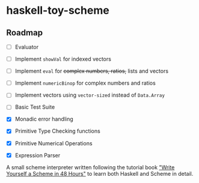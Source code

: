 # haskell-toy-scheme

## Roadmap

- [ ] Evaluator
- [ ] Implement `showVal` for indexed vectors
- [ ] Implement `eval` for ~~complex numbers, ratios,~~ lists and vectors
- [ ] Implement `numericBinop` for complex numbers and ratios
- [ ] Implement vectors using `vector-sized` instead of `Data.Array`
- [ ] Basic Test Suite
- [x] Monadic error handling
- [x] Primitive Type Checking functions
- [x] Primitive Numerical Operations
- [x] Expression Parser


A small scheme interpreter written following the tutorial book ["Write Yourself a Scheme in 48 Hours"](https://en.wikibooks.org/wiki/Write_Yourself_a_Scheme_in_48_Hours) to learn both Haskell and Scheme in detail.
